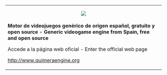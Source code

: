 <table width='100%' align='center'>
<tr>
<td>
<p align='center'><img src='http://quimeraengine.googlecode.com/svn/wiki/images/LogoQuimeraEngine.png' /></p>
</td>
</tr>
<tr>
<td>
<strong>
Motor de videojuegos genérico de origen español, gratuito y open source - Generic videogame engine from Spain, free and open source<br>
</strong>
<p>
Accede a la página web oficial  - Enter the official web page<br>
</p>
<p>
<a href='http://www.quimeraengine.org'>http://www.quimeraengine.org</a>
</p>
</td>
</tr>
</table>